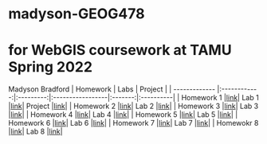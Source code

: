 # madyson-GEOG478
# for WebGIS coursework at TAMU Spring 2022

Madyson Bradford
| Homework  | Labs  | Project |
| ------------- |:------------:|:---------:|:-----------------|:-------:|:----------|
| Homework 1 |[link](https://github.com/MadysonBradford/madyson-GEOG478/tree/main/Homework/Week01)| Lab 1 |[link](https://github.com/MadysonBradford/madyson-GEOG478/tree/main/Lab/Week01)| Project |[link](Project)|
| Homework 2 |[link](https://github.com/MadysonBradford/madyson-GEOG478/tree/main/Homework/Week02)| Lab 2 |[link](https://github.com/MadysonBradford/madyson-GEOG478/tree/main/Lab/Week02)|
| Homework 3 |[link](https://github.com/MadysonBradford/madyson-GEOG478/tree/main/Homework/Week03)| Lab 3 |[link](https://github.com/MadysonBradford/madyson-GEOG478/tree/main/Lab/Week03)|
| Homework 4 |[link](https://github.com/MadysonBradford/madyson-GEOG478/tree/main/Homework/Week04)| Lab 4 |[link](https://github.com/MadysonBradford/madyson-GEOG478/tree/main/Lab/Week04)|
| Homework 5 |[link](https://github.com/MadysonBradford/madyson-GEOG478/tree/main/Homework/Week05)| Lab 5 |[link](https://github.com/MadysonBradford/madyson-GEOG478/tree/main/Lab/Week05)|
| Homework 6 |[link](https://github.com/MadysonBradford/madyson-GEOG478/tree/main/Homework/Week06)| Lab 6 |[link](https://github.com/MadysonBradford/madyson-GEOG478/tree/main/Lab/Week06)|
| Homework 7 |[link](https://github.com/MadysonBradford/madyson-GEOG478/tree/main/Homework/Week07)| Lab 7 |[link](https://github.com/MadysonBradford/madyson-GEOG478/tree/main/Lab/Week07)|
| Homewokr 8 |[link](https://github.com/MadysonBradford/madyson-GEOG478/tree/main/Homework/Week08)| Lab 8 |[link](https://github.com/MadysonBradford/madyson-GEOG478/tree/main/Lab/Week08)|
